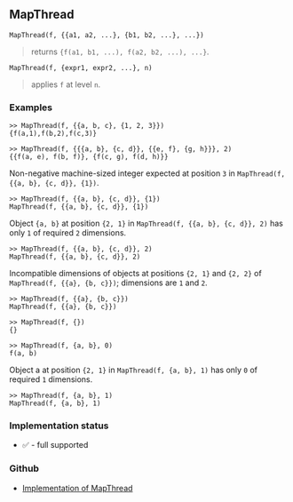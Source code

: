 ## MapThread

```
MapThread(f, {{a1, a2, ...}, {b1, b2, ...}, ...})
```

> returns `{f(a1, b1, ...), f(a2, b2, ...), ...}`.   

```  
MapThread(f, {expr1, expr2, ...}, n)
```

> applies `f` at level `n`.    

### Examples

```
>> MapThread(f, {{a, b, c}, {1, 2, 3}})       
{f(a,1),f(b,2),f(c,3)}
 
>> MapThread(f, {{{a, b}, {c, d}}, {{e, f}, {g, h}}}, 2)    
{{f(a, e), f(b, f)}, {f(c, g), f(d, h)}}    
```

Non-negative machine-sized integer expected at position `3` in `MapThread(f, {{a, b}, {c, d}}, {1})`.

```
>> MapThread(f, {{a, b}, {c, d}}, {1})    
MapThread(f, {{a, b}, {c, d}}, {1})    
```

Object `{a, b}` at position `{2, 1}` in `MapThread(f, {{a, b}, {c, d}}, 2)` has only `1` of required `2` dimensions.

```
>> MapThread(f, {{a, b}, {c, d}}, 2)   
MapThread(f, {{a, b}, {c, d}}, 2) 
```

Incompatible dimensions of objects at positions `{2, 1}` and `{2, 2}` of `MapThread(f, {{a}, {b, c}})`; dimensions are `1` and `2`.

```
>> MapThread(f, {{a}, {b, c}})    
MapThread(f, {{a}, {b, c}})    
 
>> MapThread(f, {})    
{}    
 
>> MapThread(f, {a, b}, 0)    
f(a, b)    
```

Object a at position `{2, 1}` in `MapThread(f, {a, b}, 1)` has only `0` of required `1` dimensions.

```    
>> MapThread(f, {a, b}, 1)    
MapThread(f, {a, b}, 1)    
```

### Implementation status

* &#x2705; - full supported

### Github

* [Implementation of MapThread](https://github.com/axkr/symja_android_library/blob/master/symja_android_library/matheclipse-core/src/main/java/org/matheclipse/core/builtin/StructureFunctions.java#L1260) 
